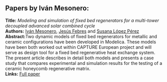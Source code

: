 <h2>Papers by Iván Mesonero:</h2>
<p>
<b>Title:</b> <i> Modeling and simulation of fixed bed regenerators for a multi-tower decoupled advanced solar combined cycle </i> <br />
<b>Authors:</b> <a href="../authors/author_179.html">Iván Mesonero</a>, <a href="../authors/author_69.html">Jesús Febres</a> and <a href="../authors/author_162.html">Susana López Pérez</a><br />
<b>Abstract:</b>Two dynamic models of fixed bed regenerators for metallic and ceramic configurations have been developed in Modelica. These models have been both worked out within CAPTURE European project and will serve as design tool for a fixed bed regenerative heat exchange system. The present article describes in detail both models and presents a case study that compares experimental and simulation results for the testing of a ceramic honeycomb regenerative matrix.<br />
<b>Links:</b> <a href="../submissions/ecp17132847_MesoneroFebresLopezperez.pdf">Full paper</a></p>